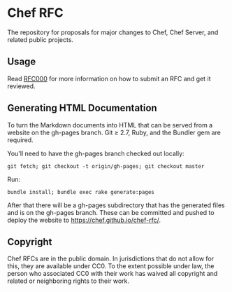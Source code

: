 # Chef RFC

The repository for proposals for major changes to Chef, Chef Server, and related public projects.

## Usage

Read [RFC000](https://github.com/opscode/chef-rfc/blob/master/rfc000-rfc-process.md#submitting-an-rfc) for more information on how to submit an RFC and get it reviewed.

## Generating HTML Documentation

To turn the Markdown documents into HTML that can be served from a website on
the gh-pages branch. Git ≥ 2.7, Ruby, and the Bundler gem are required.

You'll need to have the gh-pages branch checked out locally:

    git fetch; git checkout -t origin/gh-pages; git checkout master

Run:

    bundle install; bundle exec rake generate:pages

After that there will be a gh-pages subdirectory that has the generated files
and is on the gh-pages branch. These can be committed and pushed to deploy the
website to https://chef.github.io/chef-rfc/.

## Copyright

Chef RFCs are in the public domain. In jurisdictions that do not allow for this, they are available under CC0. To the extent possible under law, the person who associated CC0 with their work has waived all copyright and related or neighboring rights to their work.
